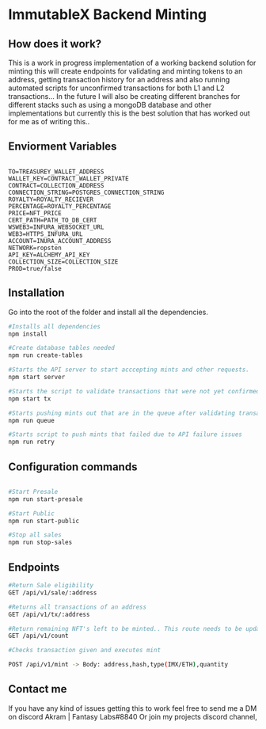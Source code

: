 # ImmutableX Backend Minting




## How does it work?

This is a work in progress implementation of a working backend 
solution for minting this will create endpoints for validating and minting tokens to an address, getting transaction history for an address and also running automated scripts for unconfirmed transactions for both L1 and L2 transactions...
In the future I will also be creating different branches for different stacks such as using a mongoDB database and other implementations but currently this is the best solution that has worked out for me as of writing this..


## Enviorment Variables


```.env

TO=TREASUREY_WALLET_ADDRESS
WALLET_KEY=CONTRACT_WALLET_PRIVATE
CONTRACT=COLLECTION_ADDRESS
CONNECTION_STRING=POSTGRES_CONNECTION_STRING
ROYALTY=ROYALTY_RECIEVER
PERCENTAGE=ROYALTY_PERCENTAGE
PRICE=NFT_PRICE
CERT_PATH=PATH_TO_DB_CERT
WSWEB3=INFURA_WEBSOCKET_URL
WEB3=HTTPS_INFURA_URL
ACCOUNT=INURA_ACCOUNT_ADDRESS
NETWORK=ropsten
API_KEY=ALCHEMY_API_KEY
COLLECTION_SIZE=COLLECTION_SIZE
PROD=true/false
```


## Installation

Go into the root of the folder and install all the dependencies.
```bash
#Installs all dependencies
npm install

#Create database tables needed 
npm run create-tables

#Starts the API server to start acccepting mints and other requests.
npm start server

#Starts the script to validate transactions that were not yet confirmed  ​
npm start tx

#Starts pushing mints out that are in the queue after validating transaction
npm run queue

#Starts script to push mints that failed due to API failure issues
npm run retry
```

## Configuration commands
```bash

#Start Presale
npm run start-presale

#Start Public
npm run start-public

#Stop all sales
npm run stop-sales

```


## Endpoints


``` bash
#Return Sale eligibility
GET /api/v1/sale/:address

#Returns all transactions of an address
GET /api/v1/tx/:address 

#Return remaining NFT's left to be minted.. This route needs to be updated 
GET /api/v1/count

#Checks transaction given and executes mint 

POST /api/v1/mint -> Body: address,hash,type(IMX/ETH),quantity
```
## Contact me

If you have any kind of issues getting this to work feel free to send me a DM on discord Akram | Fantasy Labs#8840
Or join my projects discord channel, 

